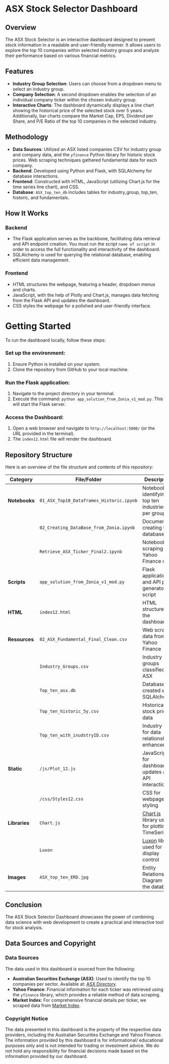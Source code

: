 # ASX Stock Selector Dashboard

## Overview

The ASX Stock Selector is an interactive dashboard designed to present stock information in a readable and user-friendly manner. It allows users to explore the top 10 companies within selected industry groups and analyze their performance based on various financial metrics.

## Features

- **Industry Group Selection**: Users can choose from a dropdown menu to select an industry group.
- **Company Selection**: A second dropdown enables the selection of an individual company ticker within the chosen industry group.
- **Interactive Charts**: The dashboard dynamically displays a line chart showing the historical price of the selected stock over 5 years. Additionally, bar charts compare the Market Cap, EPS, Dividend per Share, and P/E Ratio of the top 10 companies in the selected industry.

## Methodology

- **Data Sources**: Utilized an ASX listed companies CSV for industry group and company data, and the `yfinance` Python library for historic stock prices. Web scraping techniques gathered fundamental data for each company.
- **Backend**: Developed using Python and Flask, with SQLAlchemy for database interactions.
- **Frontend**: Constructed with HTML, JavaScript (utilizing Chart.js for the time series line chart), and CSS.
- **Database**: `ASX_top_ten_db` includes tables for industry_group, top_ten, historic, and fundamentals.

## How It Works

### Backend

- The Flask application serves as the backbone, facilitating data retrieval and API endpoint creation. You must run the script `name of script` in order to access the full functionality and interactivity of the dashboard. 
- SQLAlchemy is used for querying the relational database, enabling efficient data management.

### Frontend

- HTML structures the webpage, featuring a header, dropdown menus and charts.
- JavaScript, with the help of Plotly and Chart.js, manages data fetching from the Flask API and updates the dashboard.
- CSS styles the webpage for a polished and user-friendly interface.

# Getting Started

To run the dashboard locally, follow these steps:

### Set up the environment:
1. Ensure Python is installed on your system.
2. Clone the repository from GitHub to your local machine.

### Run the Flask application:
1. Navigate to the project directory in your terminal.
2. Execute the command: `python app_solution_from_Zonia_v1_mod.py`. This will start the Flask server.

### Access the Dashboard:
1. Open a web browser and navigate to `http://localhost:5000/` (or the URL provided in the terminal).
2. The `index12.html` file will render the dashboard.

## Repository Structure

Here is an overview of the file structure and contents of this repository:

| Category  | File/Folder | Description |
|-----------|-------------|-------------|
| **Notebooks** | `01_ASX_Top10_Dataframes_Historic.ipynb` | Notebook for identifying top ten industries per group |
|  | `02_Creating_DataBase_from_Zonia.ipynb` | Document for creating the database |
|  | `Retrieve_ASX_Ticker_Final2.ipynb` | Notebook for scraping Yahoo Finance data |
| **Scripts** | `app_solution_from_Zonia_v1_mod.py` | Flask application and API path generator script |
| **HTML** | `index12.html` | HTML structure of the dashboard |
| **Resources** | `02_ASX_Fundamental_Final_Clean.csv` | Web scraped data from Yahoo Finance |
|  | `Industry_Groups.csv` | Industry groups classified by ASX |
|  | `Top_ten_asx.db` | Database created with SQLAlchemy |
|  | `Top_ten_historic_5y.csv` | Historical stock price data |
|  | `Top_ten_with_inudstryID.csv` | Industry IDs for data relationship enhancement |
| **Static** | `/js/Plot_12.js` | JavaScript for dashboard updates and API interactions |
|  | `/css/Styles12.css` | CSS for webpage styling |
| **Libraries** | `Chart.js` | [Chart.js](https://cdn.jsdelivr.net/npm/chart.js) library used for plotting TimeSeries |
|  | `Luxon` | [Luxon](https://cdn.jsdelivr.net/npm/luxon@2.1.1/build/global/luxon.min.js) library used for date display control |
| **Images** | `ASX_top_ten_ERD.jpg` | Entity Relationship Diagram of the database |


## Conclusion

The ASX Stock Selector Dashboard showcases the power of combining data science with web development to create a practical and interactive tool for stock analysis. 

## Data Sources and Copyright

### Data Sources

The data used in this dashboard is sourced from the following:

- **Australian Securities Exchange (ASX)**: Used to identify the top 10 companies per sector. Available at: [ASX Directory](https://www.asx.com.au/markets/trade-our-cash-market/directory).
- **Yahoo Finance**: Financial information for each ticker was retrieved using the `yfinance` library, which provides a reliable method of data scraping.
- **Market Index**: For comprehensive financial details per ticker, we scraped data from [Market Index](https://www.marketindex.com.au/asx-listed-companies).

### Copyright Notice

The data presented in this dashboard is the property of the respective data providers, including the Australian Securities Exchange and Yahoo Finance. The information provided by this dashboard is for informational/ educational purposes only and is not intended for trading or investment advice. We do not hold any responsibility for financial decisions made based on the information provided by our dashboard. 

